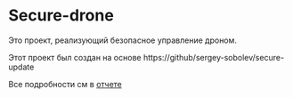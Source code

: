 # Secure-drone

Это проект, реализующий безопасное управление дроном.

Этот проект был создан на основе https://github/sergey-sobolev/secure-update

Все подробности см в [отчете](https://github.com/NastyaObl/secure-drone/blob/main/docs/report/report.md)
